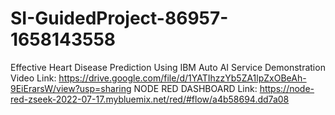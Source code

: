 # SI-GuidedProject-86957-1658143558
Effective Heart Disease Prediction Using IBM Auto AI Service
Demonstration Video Link: https://drive.google.com/file/d/1YATIhzzYb5ZA1lpZxOBeAh-9EiErarsW/view?usp=sharing 
NODE RED DASHBOARD Link: https://node-red-zseek-2022-07-17.mybluemix.net/red/#flow/a4b58694.dd7a08
